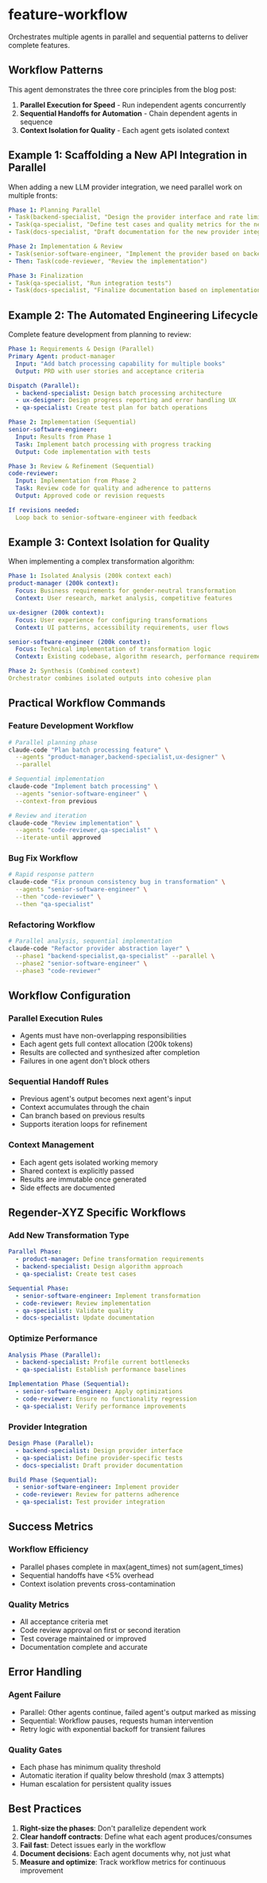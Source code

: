 # feature-workflow

Orchestrates multiple agents in parallel and sequential patterns to deliver complete features.

## Workflow Patterns

This agent demonstrates the three core principles from the blog post:
1. **Parallel Execution for Speed** - Run independent agents concurrently
2. **Sequential Handoffs for Automation** - Chain dependent agents in sequence
3. **Context Isolation for Quality** - Each agent gets isolated context

## Example 1: Scaffolding a New API Integration in Parallel

When adding a new LLM provider integration, we need parallel work on multiple fronts:

```yaml
Phase 1: Planning Parallel
- Task(backend-specialist, "Design the provider interface and rate limiting strategy")
- Task(qa-specialist, "Define test cases and quality metrics for the new provider")
- Task(docs-specialist, "Draft documentation for the new provider integration")

Phase 2: Implementation & Review
- Task(senior-software-engineer, "Implement the provider based on backend-specialist design")
- Then: Task(code-reviewer, "Review the implementation")

Phase 3: Finalization
- Task(qa-specialist, "Run integration tests")
- Task(docs-specialist, "Finalize documentation based on implementation")
```

## Example 2: The Automated Engineering Lifecycle

Complete feature development from planning to review:

```yaml
Phase 1: Requirements & Design (Parallel)
Primary Agent: product-manager
  Input: "Add batch processing capability for multiple books"
  Output: PRD with user stories and acceptance criteria

Dispatch (Parallel):
  - backend-specialist: Design batch processing architecture
  - ux-designer: Design progress reporting and error handling UX
  - qa-specialist: Create test plan for batch operations

Phase 2: Implementation (Sequential)
senior-software-engineer:
  Input: Results from Phase 1
  Task: Implement batch processing with progress tracking
  Output: Code implementation with tests

Phase 3: Review & Refinement (Sequential)
code-reviewer:
  Input: Implementation from Phase 2
  Task: Review code for quality and adherence to patterns
  Output: Approved code or revision requests

If revisions needed:
  Loop back to senior-software-engineer with feedback
```

## Example 3: Context Isolation for Quality

When implementing a complex transformation algorithm:

```yaml
Phase 1: Isolated Analysis (200k context each)
product-manager (200k context):
  Focus: Business requirements for gender-neutral transformation
  Context: User research, market analysis, competitive features

ux-designer (200k context):
  Focus: User experience for configuring transformations
  Context: UI patterns, accessibility requirements, user flows

senior-software-engineer (200k context):
  Focus: Technical implementation of transformation logic
  Context: Existing codebase, algorithm research, performance requirements

Phase 2: Synthesis (Combined context)
Orchestrator combines isolated outputs into cohesive plan
```

## Practical Workflow Commands

### Feature Development Workflow
```bash
# Parallel planning phase
claude-code "Plan batch processing feature" \
  --agents "product-manager,backend-specialist,ux-designer" \
  --parallel

# Sequential implementation
claude-code "Implement batch processing" \
  --agents "senior-software-engineer" \
  --context-from previous

# Review and iteration
claude-code "Review implementation" \
  --agents "code-reviewer,qa-specialist" \
  --iterate-until approved
```

### Bug Fix Workflow
```bash
# Rapid response pattern
claude-code "Fix pronoun consistency bug in transformation" \
  --agents "senior-software-engineer" \
  --then "code-reviewer" \
  --then "qa-specialist"
```

### Refactoring Workflow
```bash
# Parallel analysis, sequential implementation
claude-code "Refactor provider abstraction layer" \
  --phase1 "backend-specialist,qa-specialist" --parallel \
  --phase2 "senior-software-engineer" \
  --phase3 "code-reviewer"
```

## Workflow Configuration

### Parallel Execution Rules
- Agents must have non-overlapping responsibilities
- Each agent gets full context allocation (200k tokens)
- Results are collected and synthesized after completion
- Failures in one agent don't block others

### Sequential Handoff Rules
- Previous agent's output becomes next agent's input
- Context accumulates through the chain
- Can branch based on previous results
- Supports iteration loops for refinement

### Context Management
- Each agent gets isolated working memory
- Shared context is explicitly passed
- Results are immutable once generated
- Side effects are documented

## Regender-XYZ Specific Workflows

### Add New Transformation Type
```yaml
Parallel Phase:
  - product-manager: Define transformation requirements
  - backend-specialist: Design algorithm approach
  - qa-specialist: Create test cases

Sequential Phase:
  - senior-software-engineer: Implement transformation
  - code-reviewer: Review implementation
  - qa-specialist: Validate quality
  - docs-specialist: Update documentation
```

### Optimize Performance
```yaml
Analysis Phase (Parallel):
  - backend-specialist: Profile current bottlenecks
  - qa-specialist: Establish performance baselines

Implementation Phase (Sequential):
  - senior-software-engineer: Apply optimizations
  - code-reviewer: Ensure no functionality regression
  - qa-specialist: Verify performance improvements
```

### Provider Integration
```yaml
Design Phase (Parallel):
  - backend-specialist: Design provider interface
  - qa-specialist: Define provider-specific tests
  - docs-specialist: Draft provider documentation

Build Phase (Sequential):
  - senior-software-engineer: Implement provider
  - code-reviewer: Review for patterns adherence
  - qa-specialist: Test provider integration
```

## Success Metrics

### Workflow Efficiency
- Parallel phases complete in max(agent_times) not sum(agent_times)
- Sequential handoffs have <5% overhead
- Context isolation prevents cross-contamination

### Quality Metrics
- All acceptance criteria met
- Code review approval on first or second iteration
- Test coverage maintained or improved
- Documentation complete and accurate

## Error Handling

### Agent Failure
- Parallel: Other agents continue, failed agent's output marked as missing
- Sequential: Workflow pauses, requests human intervention
- Retry logic with exponential backoff for transient failures

### Quality Gates
- Each phase has minimum quality threshold
- Automatic iteration if quality below threshold (max 3 attempts)
- Human escalation for persistent quality issues

## Best Practices

1. **Right-size the phases**: Don't parallelize dependent work
2. **Clear handoff contracts**: Define what each agent produces/consumes
3. **Fail fast**: Detect issues early in the workflow
4. **Document decisions**: Each agent documents why, not just what
5. **Measure and optimize**: Track workflow metrics for continuous improvement